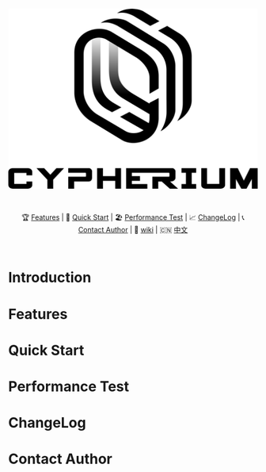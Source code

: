 
<div align="center">

![](https://github.com/cypherium/ContractExample/blob/master/cypher-logo-black.png)

<br/>

🏆 [Features](#features) | 🚀 [Quick Start](#quick-start) | 🏖 [Performance Test](#performance-test) | 📈 [ChangeLog](#changelog) | 📞️ [Contact Author](#contact-author) | 📖 [wiki](https://github.com/cypherium/ContractExample/wiki/Cypherium-Java-smart-contract-programming-guide) | 🇨🇳 [中文](https://github.com/cypherium/ContractExample/blob/master/README_zh.md) 


</div><br>

# Introduction
# Features
# Quick Start
# Performance Test
# ChangeLog
# Contact Author
